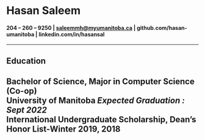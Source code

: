 # Hasan Saleem
####  204 – 260 – 9250 |  saleemmh@myumanitoba.ca | github.com/hasan-umanitoba | linkedin.com/in/hasansal

---

## Education
 Bachelor of Science, Major in Computer Science (Co-op)  
 **University of Manitoba**   *Expected Graduation : Sept 2022*  
  International Undergraduate Scholarship, Dean’s Honor List-Winter 2019, 2018 
---
